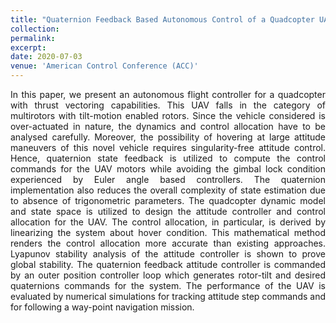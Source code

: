 ```yaml
---
title: "Quaternion Feedback Based Autonomous Control of a Quadcopter UAV with Thrust Vectoring Rotors"
collection: 
permalink: 
excerpt: 
date: 2020-07-03
venue: 'American Control Conference (ACC)'
---
```


<div style="text-align: justify">  In this paper, we present an autonomous flight controller for a quadcopter with thrust vectoring capabilities. This UAV falls in the category of multirotors with tilt-motion enabled rotors. Since the vehicle considered is over-actuated in nature, the dynamics and control allocation have to be analysed carefully. Moreover, the possibility of hovering at large attitude maneuvers of this novel vehicle requires singularity-free attitude control. Hence, quaternion state feedback is utilized to compute the control commands for the UAV motors while avoiding the gimbal lock condition experienced by Euler angle based controllers. The quaternion implementation also reduces the overall complexity of state estimation due to absence of trigonometric parameters. The quadcopter dynamic model and state space is utilized to design the attitude controller and control allocation for the UAV. The control allocation, in particular, is derived by linearizing the system about hover condition. This mathematical method renders the control allocation more accurate than existing approaches. Lyapunov stability analysis of the attitude controller is shown to prove global stability. The quaternion feedback attitude controller is commanded by an outer position controller loop which generates rotor-tilt and desired quaternions commands for the system. The performance of the UAV is evaluated by numerical simulations for tracking attitude step commands and for following a way-point navigation mission.   </div> 
